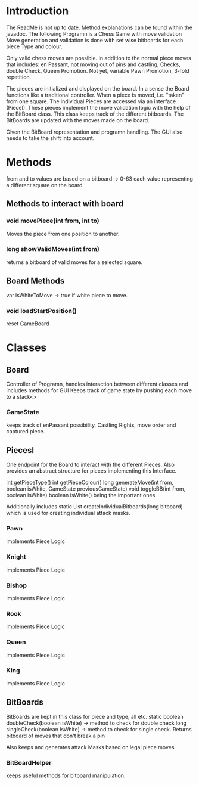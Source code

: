 # Introduction
The ReadMe is not up to date. Method explanations can be found within the javadoc.
The following Programn is a Chess Game with move validation
Move generation and validation is done with set wise bitboards for each piece Type and colour.

Only valid chess moves are possible.
In addition to the normal piece moves that includes: en Passant, not moving out of pins and castling, Checks, double Check, Queen Promotion.
Not yet, variable Pawn Promotion, 3-fold repetition.

The pieces are initialized and displayed on the board. In a sense the Board functions like a traditional controller.
When a piece is moved, i.e. "taken" from one square. The individual Pieces are accessed via an interface (PieceI). These pieces implement the move validation logic with the help of the BitBoard class. This class keeps track of the different bitboards. The BitBoards are updated with the moves made on the board.

Given the BitBoard representation and programn handling. The GUI also needs to take the shift into account.

# Methods
from and to values are based on a bitboard -> 0-63 each value representing a different square on the board
## Methods to interact with board
### void movePiece(int from, int to)
Moves the piece from one position to another.

### long showValidMoves(int from)
returns a bitboard of valid moves for a selected square.

## Board Methods
var isWhiteToMove -> true if white piece to move.

### void loadStartPosition() 
reset GameBoard

# Classes
## Board
Controller of Programn, handles interaction between different classes and includes methods for GUI
Keeps track of game state by pushing each move to a stack<>
### GameState
keeps track of enPassant possibility, Castling Rights, move order and captured piece.
## PiecesI
One endpoint for the Board to interact with the different Pieces. Also provides an abstract structure for pieces implementing this Interface.

int getPieceType()
int getPieceColour()
long generateMove(int from, boolean isWhite, GameState previousGameState)
void toggleBB(int from, boolean isWhite)
boolean isWhite()
being the important ones

Additionally includes
static List<Long> createIndividualBitboards(long bitboard)
which is used for creating individual attack masks.
### Pawn
implements Piece Logic
### Knight
implements Piece Logic
### Bishop
implements Piece Logic
### Rook
implements Piece Logic
### Queen
implements Piece Logic
### King
implements Piece Logic

## BitBoards
BitBoards are kept in this class for piece and type, all etc.
static boolean doubleCheck(boolean isWhite) -> method to check for double check
long singleCheck(boolean isWhite) -> method to check for single check. Returns bitboard of moves that don't break a pin

Also keeps and generates attack Masks based on legal piece moves.

### BitBoardHelper
keeps useful methods for bitboard manipulation.
